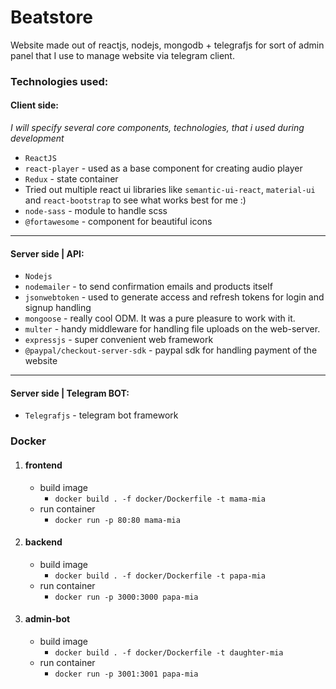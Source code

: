 # Beatstore
Website made out of reactjs, nodejs, mongodb + telegrafjs for sort of admin panel that I use to manage website via telegram client.  

### Technologies used:

#### Client side:
<i>I will specify several core components, technologies, that i used during development</i>

* `ReactJS` 
* `react-player` - used as a base component for creating audio player
* `Redux` - state container
* Tried out multiple react ui libraries like `semantic-ui-react`, `material-ui` and `react-bootstrap` to see what works best for me :)
* `node-sass` - module to handle scss
* `@fortawesome` - component for beautiful icons  

---

#### Server side | API:
* `Nodejs`
* `nodemailer` - to send confirmation emails and products itself 
* `jsonwebtoken` - used to generate access and refresh tokens for login and signup handling
* `mongoose` - really cool ODM. It was a pure pleasure to work with it.
* `multer` - handy middleware for handling file uploads on the web-server.
* `expressjs` - super convenient web framework
* `@paypal/checkout-server-sdk` - paypal sdk for handling payment of the website

---

#### Server side | Telegram BOT:
* `Telegrafjs` - telegram bot framework

### Docker

1. #### frontend
   - build image
     - `docker build . -f docker/Dockerfile -t mama-mia`
   - run container
     - `docker run -p 80:80 mama-mia`

2. #### backend
   - build image
     - `docker build . -f docker/Dockerfile -t papa-mia`
   - run container
     - `docker run -p 3000:3000 papa-mia`

3. #### admin-bot
    - build image
        - `docker build . -f docker/Dockerfile -t daughter-mia`
    - run container
        - `docker run -p 3001:3001 papa-mia` 
